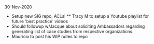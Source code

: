 30-Nov-2020

* Setup new SIG repo, ACLs! 
** Tracy M to setup a Youtube playlist for future 'best practice' videos 
* Should followup w/Jacque about soliciting Ambassadors regarding generating list of case studies from respective organizations. 
* Mauricio to post his WIP notes to repo
